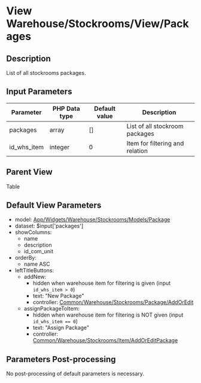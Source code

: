 # View Warehouse/Stockrooms/View/Packages

## Description

List of all stockrooms packages.

## Input Parameters

| Parameter   | PHP Data type | Default value | Description                     |
| ----------- | ------------- | ------------- | ------------------------------- |
| packages    | array         | []            | List of all stockroom packages  |
| id_whs_item | integer       | 0             | Item for filtering and relation |

## Parent View

Table

## Default View Parameters

* model: [App/Widgets/Warehouse/Stockrooms/Models/Package](../Models/Package.md)
* dataset: $input['packages']
* showColumns:    
  * name
  * description
  * id_com_unit
* orderBy:
  * name ASC
* leftTitleButtons:
  * addNew:    
    * hidden when warehouse item for filtering is given (input `id_whs_item > 0`)
    * text: "New Package"
    * controller: [Common/Warehouse/Stockrooms/Package/AddOrEdit](../Controllers/Package/AddOrEdit.md)
  * assignPackageToItem:    
    * hidden when warehouse item for filtering is NOT given (input `id_whs_item == 0`)
    * text: "Assign Package"
    * controller: [Common/Warehouse/Stockrooms/Item/AddOrEditPackage](../Controllers/Item/AddOrEditPackage.md)

## Parameters Post-processing

No post-processing of default parameters is necessary.
